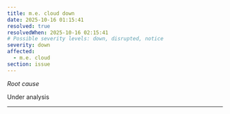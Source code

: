 ```yaml
---
title: m.e. cloud down
date: 2025-10-16 01:15:41
resolved: true
resolvedWhen: 2025-10-16 02:15:41
# Possible severity levels: down, disrupted, notice
severity: down
affected:
  - m.e. cloud
section: issue
---
```


*Root cause*

Under analysis

---


